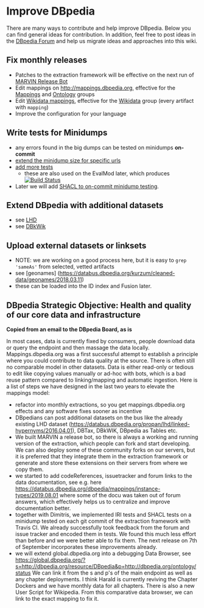 # Improve DBpedia 

There are many ways to contribute and help improve DBpedia. Below you can find general ideas for contribution. In addition, feel free to post ideas in the [DBpedia Forum](https://forum.dbpedia.org) and help us migrate ideas and approaches into this wiki. 

## Fix monthly releases
* Patches to the extraction framework will be effective on the next run of [MARVIN Release Bot](http://dev.dbpedia.org/MARVIN_Release_Bot)
* Edit mappings on http://mappings.dbpedia.org, effective for the [Mappings](https://databus.dbpedia.org/dbpedia/mappings) and [Ontology](https://databus.dbpedia.org/dbpedia/ontology) groups
* Edit [Wikidata mappings](https://github.com/dbpedia/extraction-framework/blob/master/core/src/main/resources/wikidatar2r.json), effective for the [Wikidata](https://databus.dbpedia.org/dbpedia/wikidata) group (every artifact with `mapping`)
* Improve the configuration for your language

## Write tests for Minidumps
* any errors found in the big dumps can be tested on minidumps **on-commit**
* [extend the minidump size for specific urls](https://github.com/dbpedia/extraction-framework/tree/master/dump/src/test/bash) 
* [add more tests](https://github.com/dbpedia/extraction-framework/blob/master/dump/src/test/resources/dbpedia-specific-ci-tests.ttl) 
  * these are also used on the EvalMod later, which produces [![Build Status](http://akswnc7.informatik.uni-leipzig.de/eval/repo//dbpedia/mappings/mappingbased-objects/2019.08.30/c6da97f40f67a6fce0f6a254ea122bb9a1d918725e088c1fadc7b0dbae0106c5.svg)](http://akswnc7.informatik.uni-leipzig.de/eval/repo//dbpedia/mappings/mappingbased-objects/2019.08.30/c6da97f40f67a6fce0f6a254ea122bb9a1d918725e088c1fadc7b0dbae0106c5.html) 
* Later we will add [SHACL to on-commit minidump testing](https://github.com/dbpedia/extraction-framework/blob/master/dump/src/test/resources/custom-shacl-tests.ttl). 

## Extend DBpedia with additional datasets
* see [LHD](https://databus.dbpedia.org/propan/lhd/linked-hypernyms/2016.04.01)
* see [DBkWik](https://databus.dbpedia.org/sven-h/dbkwik/dbkwik/2019.09.02)

## Upload external datasets or linksets
* NOTE: we are working on a good process here, but it is easy to `grep 'sameAs'` from selected, vetted artifacts
* see [geonames] (https://databus.dbpedia.org/kurzum/cleaned-data/geonames/2018.03.11)
* these can be loaded into the ID index and Fusion later. 

## DBpedia Strategic Objective: Health and quality of our core data and infrastructure
**Copied from an email to the DBpedia Board, as is**

In most cases, data is currently fixed by consumers, people download data or query the endpoint and then massage the data locally. Mappings.dbpedia.org was a first successful attempt to establish a principle where you could contribute to data quality at the source. There is often still no comparable model in other datasets. Data is either read-only or tedious to edit like copying values manually or ad-hoc with bots, which is a bad reuse pattern compared to linking/mapping and automatic ingestion. Here is a list of steps we have designed in the last two years to elevate the mappings model:

* refactor into monthly extractions, so you get mappings.dbpedia.org effects and any software fixes sooner as incentive
* DBpedians can post additional datasets on the bus like the already existing LHD dataset (https://databus.dbpedia.org/propan/lhd/linked-hypernyms/2016.04.01), DBTax, DBkWIK, DBpedia as Tables etc.
* We built MARVIN a release bot, so there is always a working and running version of the extraction, which people can fork and start developing. We can also deploy some of these community forks on our servers, but it is preferred that they integrate them in the extraction framework or generate and store these extensions on their servers from where we copy them.
* we started to add codeReferences, issuetracker and forum links to the data documentation, see e.g. here https://databus.dbpedia.org/dbpedia/mappings/instance-types/2019.08.01 where some of the docu was taken out of forum answers, which effectively helps us to centralize and improve documentation better.
* together with Dimitris, we implemented IRI tests and SHACL tests on a minidump tested on each git commit of the extraction framework with Travis CI. We already successfully took feedback from the forum and issue tracker and encoded them in tests. We found this much less effort than before and we were better able to fix them. The next release on 7th of September incorporates these improvements already.
* we will extend global.dbpedia.org into a debugging Data Browser, see https://global.dbpedia.org/?s=http://dbpedia.org/resource/DBpedia&p=http://dbpedia.org/ontology/status We can link it from the s and p's of the main endpoint as well as any chapter deployments. I think Harald is currently reviving the Chapter Dockers and we have monthly data for all chapters. There is also a new User Script for Wikipedia. From this comparative data browser, we can link to the exact mapping to fix it.
